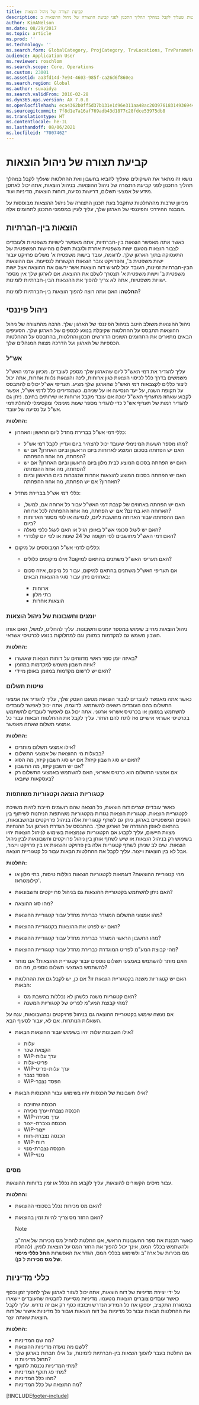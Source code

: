 ```yaml
---
title: קביעת תצורה של ניהול הוצאות
description: מאמר זה מתאר את השיקולים שעליך להביא בחשבון ואת ההחלטות שעליך לקבל במהלך תהליך התכנון לפני קביעת התצורה של ניהול ההוצאות ב- Microsoft Dynamics 365 Finance.
author: KimANelson
ms.date: 08/29/2017
ms.topic: article
ms.prod: ''
ms.technology: ''
ms.search.form: GlobalCategory, ProjCategory, TrvLocations, TrvParameters, TrvPaymethod, TrvPerDiems
audience: Application User
ms.reviewer: roschlom
ms.search.scope: Core, Operations
ms.custom: 23001
ms.assetid: aa3fd14d-7e94-4603-985f-ca26d6f860ea
ms.search.region: Global
ms.author: suvaidya
ms.search.validFrom: 2016-02-28
ms.dyn365.ops.version: AX 7.0.0
ms.openlocfilehash: eca4362b0ff5d37b131e1d96e311aa48ac20397618314936944ba66e458dbdc2
ms.sourcegitcommit: 7f8d1e7a16af769adb43d1877c28fdce53975db8
ms.translationtype: HT
ms.contentlocale: he-IL
ms.lasthandoff: 08/06/2021
ms.locfileid: "7007462"
---
```

# <a name="configure-expense-management"></a>קביעת תצורה של ניהול הוצאות

נושא זה מתאר את השיקולים שעליך להביא בחשבון ואת ההחלטות שעליך לקבל במהלך תהליך התכנון לפני קביעת התצורה של ניהול ההוצאות. בניהול הוצאות, אתה יכול לאחסן מידע על אמצעי תשלום, דרישות נסיעה, דוחות הוצאות, מדיניות ועוד.

מכיוון שרבות מההחלטות שתקבל בעת תכנון התצורה של ניהול ההוצאות מבוססות על המבנה ההיררכי והפיננסי של הארגון שלך, עליך לעיין במסמכי התכנון לתחומים אלה.

## <a name="intercompany-expenses"></a>הוצאות בין-חברתיות

כאשר אתה מאפשר הוצאות בין-חברתיות, אתה מאפשר לישויות משפטיות ולעובדים לצבור הוצאות מטעם ישות משפטית אחרת ולגבות תשלום מהישות המשפטית של התעסוקה בתוך הארגון שלך. לדוגמה, עובד בישות משפטית א' משלים פרויקט עבור ישות משפטית ב', והפרויקט צובר הוצאות הקשורות לנסיעות. אם ההוצאות הבין-חברתיות זמינות, העובד יכול להגיש דוח הוצאות אשר ירשום את ההוצאה אצל ישות משפטית ב' וישות משפטית א' תצטרך לשלם את ההוצאה. אם לארגון שלך אין מספר ישויות משפטיות, אתה לא צריך להפוך את ההוצאות הבין-חברתיות לזמינות.

**החלטה:** האם אתה רוצה להפוך הוצאות בין-חברתיות לזמינות?

## <a name="financial-management"></a>ניהול פיננסי

ניהול ההוצאות משולב היטב בניהול הפיננסי של הארגון שלך. הרבה מהתצורה של ניהול ההוצאות תתבסס על ההחלטות שקיבלת בנוגע לכספים של הארגון שלך. הסעיפים הבאים מתארים את התחומים השונים הדורשים תכנון והחלטות, בהתבסס על ההחלטות הכספיות של הארגון ועל הדרכה מצוות המנהלים שלך.

### <a name="per-diems"></a>אש"ל

עליך להגדיר את דמי האש"ל ליום שהארגון שלך מספק לעובדים. מכיוון שדמי האש"ל משמשים בדרך כלל לכיסוי הוצאות כגון ארוחות, לינה והוצאות נלוות אחרות, אתה יכול ליצור כללים לקצבאות דמי האש"ל שהארגון שלך מציע. תעריפי אש"ל יכולים להתבסס על תקופת השנה, על יעד הנסיעה או על שניהם. כשמגדירים כלל לדמי אש"ל, אפשר לקבוע שאחוז מתעריף האש"ל ינוכה אם עובד מקבל ארוחות או שירותים בחינם. ניתן גם להגדיר רמות של תעריף אש"ל כדי להגדיר מספר שעות מינימלי ומקסימלי להחלת דמי אש"ל על נסיעה של עובד.

**החלטות:**

- כללי דמי אש"ל בברירת מחדל ליום הראשון והאחרון:

    - מהו מספר השעות המינימלי שעובד יכול להצהיר ביום ועדיין לקבל דמי אש"ל?
    - האם יש הפחתה בסכום המוצע לארוחות ביום הראשון וביום האחרון? אם יש הפחתה, מה אחוז ההפחתה?
    - האם יש הפחתה בסכום המוצע לבית מלון ביום הראשון וביום האחרון? אם יש הפחתה, מה אחוז ההפחתה?
    - האם יש הפחתה בסכום המוצע להוצאות אחרות שנצברות ביום הראשון וביום האחרון? אם יש הפחתה, מה אחוז ההפחתה?

- כללי דמי אש"ל בברירת מחדל:

    - האם יש הפחתה באחוזים של קצבת דמי האש"ל עבור כל ארוחה אם, למשל, הארוחה היא בחינם? אם יש הפחתה, מה אחוז ההפחתה לכל ארוחה?
    - האם ההפחתה עבור הארוחה מחושבת ליום, לנסיעה או לפי מספר הארוחות ביום?
    - האם יש לעגל סכומי אש"ל באופן רגיל או האם לעגל כלפי מעלה?
    - האם דמי האש"ל מחושבים לפי תקופה של 24 שעות או לפי יום קלנדרי?

- כללים לדמי אש"ל המבוססים על מיקום:

    - האם תעריפי האש"ל משתנים בהתאם למיקום? אילו מיקומים כלולים?
    - אם תעריפי האש"ל משתנים בהתאם למיקום, עבור כל מיקום, איזה סכום באחוזים ניתן עבור סוגי ההוצאות הבאים:

        - ארוחות
        - בתי מלון
        - הוצאות אחרות

### <a name="expense-management-journals-and-accounts"></a>יומנים וחשבונות של ניהול הוצאות

ניהול הוצאות מחייב שימוש במספר יומנים וחשבונות. עליך להחליט, למשל, האם אותו חשבון משמש גם למקדמות במזומן וגם למחלוקות בנוגע לכרטיסי אשראי.

**החלטות:**

- באיזה יומן ספר ראשי מדווחים על דוחות הוצאות שאושרו?
- איזה חשבון משמש למקדמות במזומן?
- האם יש לרשום מקדמות במזומן באופן מיידי?

### <a name="payment-methods"></a>שיטות תשלום

כאשר אתה מאפשר לעובדים לצבור הוצאות מטעם העסק שלך, עליך להגדיר את אמצעי התשלום בהם העובדים רשאים להשתמש. לדוגמה, אתה יכול לאפשר לעובדים להשתמש במזומן או בכרטיס אשראי ארגוני. אתה יכול גם לאפשר לעובדים להשתמש בכרטיסי אשראי אישיים ואז לתת להם החזר. עליך לקבל את ההחלטות הבאות עבור כל אמצעי תשלום שאתה מאפשר.

**החלטות:**

- אילו אמצעי תשלום מותרים?
- בבעלות מי ההוצאות של אמצעי התשלום?
- האם יש סוג חשבון קיזוז? אם יש סוג חשבון קיזוז, מה הסוג?
- אם יש חשבון קיזוז, מה החשבון?
- אם אמצעי התשלום הוא כרטיס אשראי, האם להשתמש באמצעי התשלום רק בעסקאות שיובאו?

### <a name="expense-categories-and-shared-categories"></a>קטגוריות הוצאה וקטגוריות משותפות

כאשר עובדים יוצרים דוח הוצאות, כל הוצאה שהם רושמים חייבת להיות משויכת לקטגוריית הוצאות. קטגוריות הוצאות נגזרות מקטגוריות משותפות הניתנות לשיתוף בין הגופים המשפטיים בארגון. ניתן גם לשתף קטגוריות אלה בניהול פרויקטים ובחשבונאות, בהתאם לאופן ההגדרה של הארגון שלך. בהתבסס על הגדרת הארגון ועל ההנחיות מצוות היישום, עליך לקבוע אם הקטגוריות שנמצאות בשימוש לניהול הוצאות יהיו בשימוש רק בניהול הוצאות או שיש לשתף אותן בין ניהול פרויקטים וחשבונאות לבין ניהול הוצאות. שים לב שניתן לשתף קטגוריות אלה בין פרויקט והוצאות או בין פרויקט וייצור, אבל לא בין הוצאות וייצור. עליך לקבל את ההחלטות הבאות עבור כל קטגוריית הוצאה.

**החלטות:**

- מהי קטגוריית ההוצאות? דוגמאות לקטגוריות הוצאות כוללות טיסות, בתי מלון או קילומטראז'.
- האם ניתן להשתמש בקטגוריית ההוצאות גם בניהול פרוייקטים וחשבונאות?
- מהו סוג ההוצאה?
- מהו אמצעי התשלום המוגדר כברירת מחדל עבור קטגוריית ההוצאות?
- האם יש לפרט את ההוצאות בקטגוריית ההוצאות?
- מהו החשבון הראשי המוגדר כברירת מחדל עבור קטגוריית ההוצאות?
- מהי קבוצת המע"מ לפריט המוגדרת כברירת מחדל עבור קטגוריית ההוצאות?
- האם מותר להשתמש באמצעי תשלום נוספים עבור קטגוריית ההוצאות? אם מותר להשתמש באמצעי תשלום נוספים, מה הם?
- האם יש קטגוריות משנה בקטגוריית הוצאות זו? אם כן, יש לקבל גם את ההחלטות הבאות:

    - האם קטגוריות משנה כלשהן לא נכללות בהשבת מס?
    - מהי קבוצת המע"מ לפריט של קטגוריות המשנה?

אם נעשה שימוש בקטגוריית ההוצאה גם בניהול פרויקטים ובחשבונאות, ענה על השאלות הנותרות. אם לא, עבור לסעיף הבא.

- אילו חשבונות עלות יהיו בשימוש עבור ההוצאות הבאות?

    - עלות
    - הקצאת שכר
    - WIP-ערך עלות
    - פריט-עלות
    - WIP-ערך עלות-פריט
    - הפסד נצבר
    - WIP-הפסד נצבר

- אילו חשבונות של הכנסות יהיו בשימוש עבור ההכנסות הבאות?

    - הכנסה שחויבה
    - הכנסה נצברת-ערך מכירה
    - WIP-ערך מכירה
    - הכנסה נצברת-ייצור
    - WIP-ייצור
    - הכנסה נצברת-רווח
    - WIP-רווח
    - הכנסה נצברת-מנוי
    - WIP-מנוי

### <a name="taxes"></a>מסים

עבור מיסים הקשורים להוצאות, עליך לקבוע מה נכלל או זמין בדוחות ההוצאות.

**החלטות:**

- האם מס מכירות נכלל בסכומי ההוצאות?
- האם החזר מס צריך להיות זמין בהוצאות?

    > [!NOTE]
    > כאשר תכננת את ספר החשבונות הראשי, אם החלטת להחיל מס מכירות של ארה"ב ולהשתמש בכללי המס, אינך יכול להפוך את החזר המס על הוצאות לזמין. (להחלת מס מכירות של ארה"ב ולשימוש בכללי המס, הגדר את האפשרות **החל כללי מיסוי של מס מכירות** ל **כן**).

## <a name="policies"></a>כללי מדיניות

על ידי יצירת מדיניות של דוח הוצאות, אתה יכול לעזור לארגון שלך לחסוך זמן וכסף כאשר עובדים צוברים הוצאות מטעמו. מדיניות מסייעת להבטיח שהעובדים יישארו במסגרת התקציב, יספקו את כל המידע הנדרש ויבזבזו כסף רק אם זה נדרש. עליך לקבל את ההחלטות הבאות עבור כל מדיניות של דוח הוצאות ועבור כל מדיניות אישור של דוח הוצאות שאתה יוצר.

**החלטות:**

- מה שם המדיניות?
- לשם מה נועדה מדיניות ההוצאות?
- אם החלטת בעבר להפוך הוצאות בין-חברתיות לזמינות, על אילו חברות בארגון שלך תחול מדיניות זו?
- מתי המדיניות נכנסת לתוקף?
- מתי פג תוקף המדיניות?
- מהו כלל המדיניות?
- מה התוצאה של כלל המדיניות?


[!INCLUDE[footer-include](../includes/footer-banner.md)]